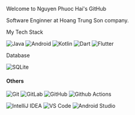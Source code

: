 Welcome to Nguyen Phuoc Hai's GitHub

Software Enginner at Hoang Trung Son company.

My Tech Stack

![Java](http://img.shields.io/badge/-Java-007396?style=flat-square&logo=java&logoColor=ffffff)
![Android](http://img.shields.io/badge/-Android-3DDC84?style=flat-square&logo=android&logoColor=ffffff)
![Kotlin](https://img.shields.io/badge/-Kotlin-ffffff?style=flat-square&logo=kotlin)
![Dart](https://img.shields.io/badge/-Dart-000000?style=flat-square&logo=dart&logoColor=0052d6)
![Flutter](https://img.shields.io/badge/-Flutter-000000?style=flat-square&logo=flutter&logoColor=0052d6)

Database

![SQLite](https://img.shields.io/badge/-SQLite-007396?style=flat-square&logo=sqlite&logoColor=ffffff)

#### Others
![Git](https://img.shields.io/badge/-Git-%23F05032?style=flat-square&logo=git&logoColor=%23ffffff)
![GitLab](https://img.shields.io/badge/-GitLab-FCA121?style=flat-square&logo=gitlab)
![GitHub](https://img.shields.io/badge/-GitHub-181717?style=flat-square&logo=github)
![Github Actions](http://img.shields.io/badge/-Github%20Actions-2088FF?style=flat-square&logo=github-actions&logoColor=ffffff)

![IntelliJ IDEA](http://img.shields.io/badge/-IntelliJ%20IDEA-000000?style=flat-square&logo=intellij-idea&logoColor=ffffff)
![VS Code](http://img.shields.io/badge/-VS%20Code-007ACC?style=flat-square&logo=visual-studio-code&logoColor=ffffff)
![Android Studio](http://img.shields.io/badge/-Android%20Studio-3DDC84?style=flat-square&logo=android-studio&logoColor=ffffff)
